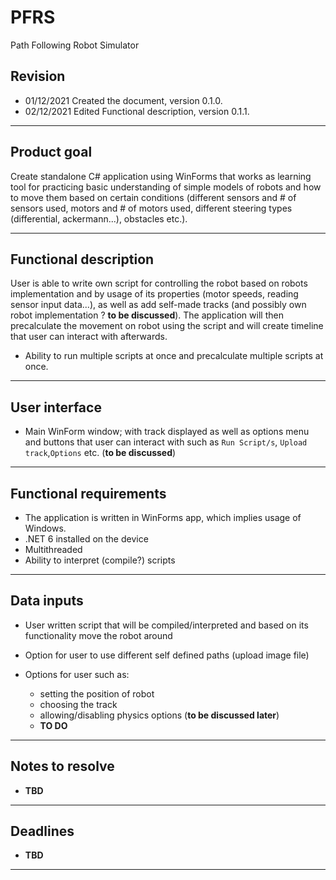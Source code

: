 # PFRS
 Path Following Robot Simulator

## Revision

- 01/12/2021 Created the document, version 0.1.0.
- 02/12/2021 Edited Functional description, version 0.1.1.

------

## Product goal 

Create standalone C# application using WinForms that works as learning tool for practicing basic understanding of simple models of robots and how to move them based on certain conditions (different sensors and # of sensors used, motors and # of motors used, different steering types (differential, ackermann...),  obstacles etc.).  

------

## Functional description 

User is able to write own script for controlling the robot based on robots implementation and by usage of its properties (motor speeds, reading sensor input data...), as well as add self-made tracks (and possibly own robot implementation ? **to be discussed**). The application will then precalculate the movement on robot using the script and will create timeline that user can interact with afterwards. 

*   Ability to run multiple scripts at once and precalculate multiple scripts at once.

------

## User interface

* Main WinForm window; with track displayed as well as options menu and buttons that user can interact with such as ``Run Script/s``, ``Upload track``,``Options`` etc. (**to be discussed**) 

------

## Functional requirements 

* The application is written in WinForms app, which implies usage of Windows.
* .NET 6 installed on the device
* Multithreaded
* Ability to interpret (compile?) scripts

------

## Data inputs 

* User written script that will be compiled/interpreted and based on its functionality move the robot around

* Option for user to use different self defined paths (upload image file)

* Options for user such as:

  - setting the position of robot

  * choosing the track
  * allowing/disabling physics options (**to be discussed later**)
  * **TO DO**

------

## Notes to resolve 

* **TBD**

------

## Deadlines

* **TBD**

------

## 
